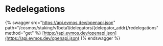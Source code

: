 # Redelegations

{% swagger src="https://api.evmos.dev/openapi.json" path="/cosmos/staking/v1beta1/delegators/{delegator_addr}/redelegations" method="get" %}
[https://api.evmos.dev/openapi.json](https://api.evmos.dev/openapi.json)
{% endswagger %}
